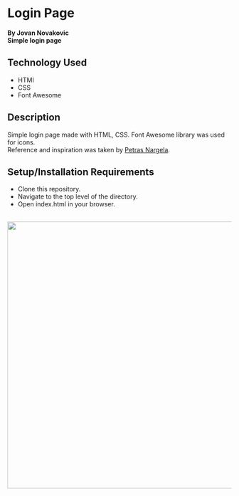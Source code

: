 # Login Page
  
**By Jovan Novakovic**  
**Simple login page**
  
## Technology Used
- HTMl
- CSS
- Font Awesome

## Description
Simple login page made with HTML, CSS. Font Awesome library was used for icons.  
Reference and inspiration was taken by [Petras Nargela](https://dribbble.com/shots/9512973-Hire-Ground-Sign-In).

## Setup/Installation Requirements
- Clone this repository.
- Navigate to the top level of the directory.
- Open index.html in your browser.
 <br/>
<img src="https://user-images.githubusercontent.com/28581890/173514176-84ae280b-1891-4377-9a03-a6fa55ea4ece.png" width="600">
